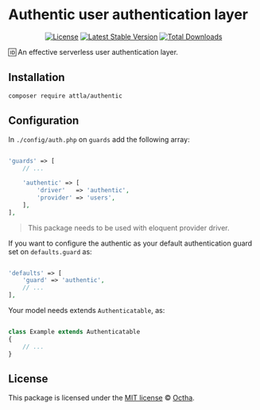 # Authentic user authentication layer

<p align="center">
<a href="LICENSE"><img src="https://img.shields.io/badge/license-MIT-lightgrey.svg" alt="License"></a>
<a href="https://packagist.org/packages/attla/authentic"><img src="https://img.shields.io/packagist/v/attla/authentic" alt="Latest Stable Version"></a>
<a href="https://packagist.org/packages/attla/authentic"><img src="https://img.shields.io/packagist/dt/attla/authentic" alt="Total Downloads"></a>
</p>

🆔 An effective serverless user authentication layer.

## Installation

```bash
composer require attla/authentic
```

## Configuration

In `./config/auth.php` on `guards` add the following array:

```php

'guards' => [
    // ...

    'authentic' => [
        'driver'   => 'authentic',
        'provider' => 'users',
    ],
],

```

> This package needs to be used with eloquent provider driver.

If you want to configure the authentic as your default authentication guard set on `defaults.guard` as:

```php

'defaults' => [
    'guard' => 'authentic',
    // ...
],

```

Your model needs extends `Authenticatable`, as:

```php

class Example extends Authenticatable
{
    // ...
}

```

## License

This package is licensed under the [MIT license](LICENSE) © [Octha](https://octha.com).
